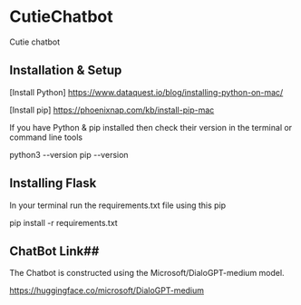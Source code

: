 # CutieChatbot
Cutie chatbot

## Installation & Setup ##
[Install Python] https://www.dataquest.io/blog/installing-python-on-mac/

[Install pip] https://phoenixnap.com/kb/install-pip-mac

If you have Python & pip installed then check their version in the terminal or command line tools

python3 --version
pip --version

## Installing Flask ##

In your terminal run the requirements.txt file using this pip

pip install -r requirements.txt

## ChatBot Link##

The Chatbot is constructed using the Microsoft/DialoGPT-medium model.

https://huggingface.co/microsoft/DialoGPT-medium
